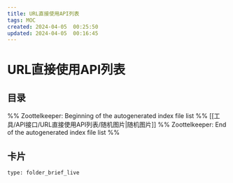 ```yaml
---
title: URL直接使用API列表
tags: MOC
created: 2024-04-05  00:25:50
updated: 2024-04-05  00:16:45
---
```

# URL直接使用API列表

## 目录



%% Zoottelkeeper: Beginning of the autogenerated index file list  %%
 [[工具/API接口/URL直接使用API列表/随机图片|随机图片]]
%% Zoottelkeeper: End of the autogenerated index file list  %%












## 卡片

```ccard
type: folder_brief_live
```




















